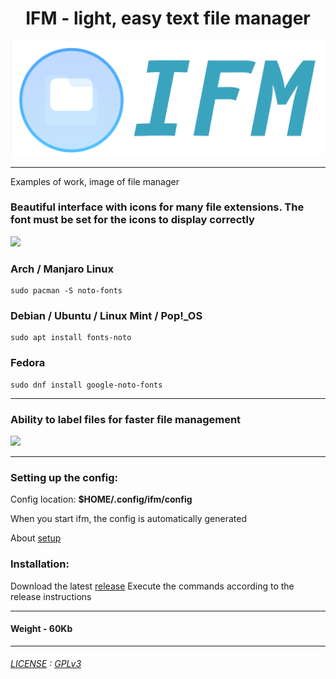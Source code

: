 



<div align="center">
<H1>IFM - light, easy text file manager</H1>
<a href="https://github.com/yinmus/ifm/">
<img src="ifm-logo.png" width="750">
</a>
</div>

____

Examples of work, image of file manager



<p>
<H3> Beautiful interface with icons for many file extensions. The font must be set for the icons to display correctly</H3>
<img src="https://github.com/yinmus/a/blob/main/p1.png" width="78%" /> 
</p>

### Arch / Manjaro Linux

```
sudo pacman -S noto-fonts
```

###  Debian / Ubuntu / Linux Mint / Pop!_OS

```
sudo apt install fonts-noto
```

### Fedora

```
sudo dnf install google-noto-fonts
```



___

<p>
  <H3> Ability to label files for faster file management </H3>
 <img src="https://github.com/yinmus/a/blob/main/p2.png" width="50%" />
  
</p>

___




### Setting up the config:

Config location: **$HOME/.config/ifm/config**

When you start ifm, the config is automatically generated

About [setup](docs/CFG-GUIDE.txt)  


### Installation:

Download the latest [release](https://github.com/yinmus/ifm/releases/)
Execute the commands according to the release instructions

____

#### Weight - 60Kb
___




###### [LICENSE](LICENSE) : [GPLv3](https://www.gnu.org/licenses/gpl-3.0.ru.html)
